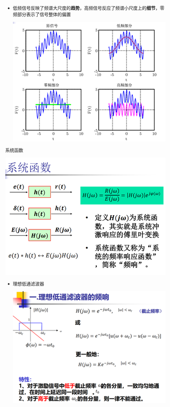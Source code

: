 * 低频信号反映了频谱大尺度的**趋势**，高频信号反应了频谱小尺度上的**细节**，零频部分表示了信号整体的偏置

  <img src="./笔记图片/image-20220517151535864.png" alt="image-20220517151535864" style="zoom:67%;" />

系统函数

<img src="./笔记图片/image-20220517154427100.png" alt="image-20220517154427100" style="zoom:67%;" />

* 理想低通滤波器

  ![image-20220519104753419](笔记图片/image-20220519104753419.png)